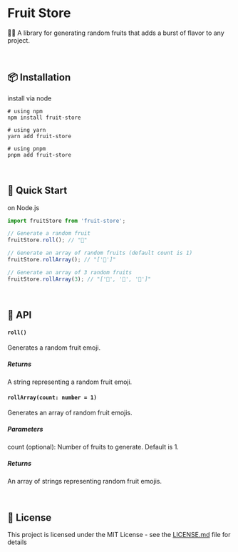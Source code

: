 # Fruit Store

🍓🍌 A library for generating random fruits that adds a burst of flavor to any project.

<br />

## 📦 Installation

install via node

```shell
# using npm
npm install fruit-store

# using yarn
yarn add fruit-store

# using pnpm
pnpm add fruit-store
```

<br />

## 🚀 Quick Start

on Node.js

```javascript
import fruitStore from 'fruit-store';

// Generate a random fruit
fruitStore.roll(); // "🍎"

// Generate an array of random fruits (default count is 1)
fruitStore.rollArray(); // "['🍇']"

// Generate an array of 3 random fruits
fruitStore.rollArray(3); // "['🍌', '🍇', '🍑']"
```

<br />

## 🔗 API

#### `roll()`

Generates a random fruit emoji.

##### Returns

A string representing a random fruit emoji.

#### `rollArray(count: number = 1)`

Generates an array of random fruit emojis.

##### Parameters

count (optional): Number of fruits to generate. Default is 1.

##### Returns

An array of strings representing random fruit emojis.

<br />

## 📜 License

This project is licensed under the MIT License - see the [LICENSE.md](LICENSE) file for details
